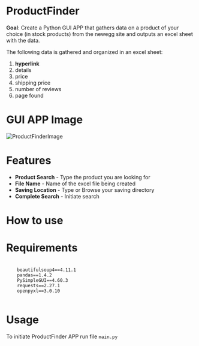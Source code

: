 # ProductFinder

<b>Goal</b>: Create a Python GUI APP that gathers data on a product of your choice (in stock products) from the newegg site and outputs an excel sheet with the data.

The following data is gathered and organized in an excel sheet:
<ol>
  <li><b>hyperlink</b></li>
  <li>details</li>
  <li>price</li>
  <li>shipping price</li>
  <li>number of reviews</li>
  <li>page found</li>
 </ol> 

# GUI APP Image

![ProductFinderImage](https://user-images.githubusercontent.com/110753469/188207176-db32f4c5-cb08-4c27-83fc-ec8fe7eb7d4b.PNG)

# Features
 
 <ul>
  <li><b>Product Search</b> - Type the product you are looking for</li>
  <li><b>File Name</b> - Name of the excel file being created</li>
  <li><b>Saving Location</b> - Type or Browse your saving directory</li>
  <li><b>Complete Search</b> - Initiate search </li>
</ul> 

# How to use

  

# Requirements

<div>
<pre>
  <code> 
    beautifulsoup4==4.11.1
    pandas==1.4.2
    PySimpleGUI==4.60.3
    requests==2.27.1
    openpyxl==3.0.10
  </code>
</pre>
</div>

# Usage
To initiate ProductFinder APP 
run file  <code>main.py</code>
 

